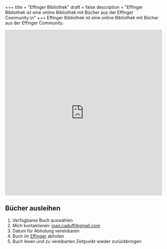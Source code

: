 +++
title = "Effinger Bibliothek"
draft = false
description = "Effinger Bibliothek ist eine online Bibliothek mit Bücher aus der Effinger Community.\n"
+++
Effinger Bibliothek ist eine online Bibliothek mit Bücher aus der Effinger Community.

<iframe class="airtable-embed" src="https://airtable.com/embed/shrYtyxH1xdDKloVe?backgroundColor=blue&viewControls=on" frameborder="0" onmousewheel="" width="100%" height="533" style="background: transparent; border: 1px solid #ccc;"></iframe>

## Bücher ausleihen

1. Verfügbares Buch auswählen
2. Mich kontaktieren: [joao.caduff@gmail.com](mailto:joao.caduff@gmail.com)
3. Datum für Abholung vereinbaren
4. Buch im [Effinger](https://www.effinger.ch/) abholen 
5. Buch lesen und zu vereibarten Zeitpunkt wieder zurückbringen